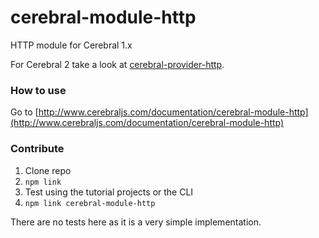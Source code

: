 # cerebral-module-http
HTTP module for Cerebral 1.x

For Cerebral 2 take a look at [cerebral-provider-http](https://github.com/cerebral/cerebral/tree/master/packages/cerebral-provider-http#readme).

### How to use
Go to [http://www.cerebraljs.com/documentation/cerebral-module-http](http://www.cerebraljs.com/documentation/cerebral-module-http)

### Contribute
1. Clone repo
2. `npm link`
3. Test using the tutorial projects or the CLI
4. `npm link cerebral-module-http`

There are no tests here as it is a very simple implementation.
